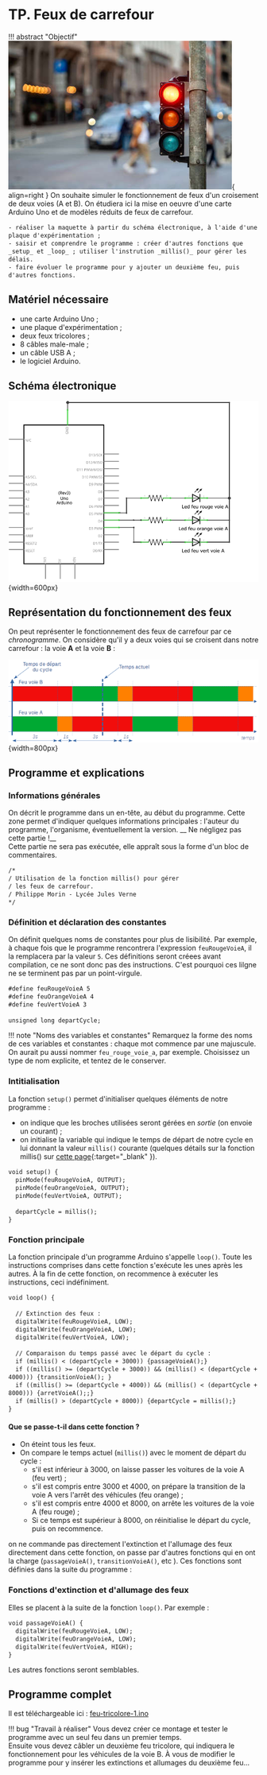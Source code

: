 # TP. Feux de carrefour

!!! abstract "Objectif"
    ![Feux](images/feu-tricolore.jpg){ align=right }
    On souhaite simuler le fonctionnement de feux d'un croisement de deux voies (A et B).
    On étudiera ici la mise en oeuvre d'une carte Arduino Uno et de modèles réduits de feux de carrefour.

    - réaliser la maquette à partir du schéma électronique, à l'aide d'une plaque d'expérimentation ;
    - saisir et comprendre le programme : créer d'autres fonctions que _setup_ et _loop_ ; utiliser l'instrution _millis()_ pour gérer les délais.
    - faire évoluer le programme pour y ajouter un deuxième feu, puis d'autres fonctions.

## Matériel nécessaire
- une carte Arduino Uno ;
- une plaque d'expérimentation ;
- deux feux tricolores ;
- 8 câbles male-male ;
- un câble USB A ;
- le logiciel Arduino.

## Schéma électronique

![Feux](images/schema-feu-A.png){width=600px}

## Représentation du fonctionnement des feux

On peut représenter le fonctionnement des feux de carrefour par ce _chronogramme_. On considère qu'il y a deux voies qui se croisent dans notre carrefour : la voie __A__ et la voie __B__ : 

![Chronogramme](images/chronogramme-feux-tricolores-sans-appel-pietons.png){width=800px}

## Programme et explications

### Informations générales
On décrit le programme dans un en-tête, au début du programme. Cette zone permet d'indiquer quelques informations principales : l'auteur du programme, l'organisme, éventuellement la version. __ Ne négligez pas cette partie !__  
Cette partie ne sera pas exécutée, elle appraît sous la forme d'un bloc de commentaires.

``` arduino
/*
/ Utilisation de la fonction millis() pour gérer 
/ les feux de carrefour.
/ Philippe Morin - Lycée Jules Verne 
*/
```

### Définition et déclaration des constantes

On définit quelques noms de constantes pour plus de lisibilité. Par exemple, à chaque fois que le programme rencontrera l'expression `feuRougeVoieA`, il la remplacera par la valeur `5`. Ces définitions seront créees avant compilation, ce ne sont donc pas des instructions. C'est pourquoi ces lilgne ne se terminent pas par un point-virgule.

``` arduino
#define feuRougeVoieA 5
#define feuOrangeVoieA 4
#define feuVertVoieA 3

unsigned long departCycle;

```

!!! note "Noms des variables et constantes"
    Remarquez la forme des noms de ces variables et constantes : chaque mot commence par une majuscule. On aurait pu aussi nommer `feu_rouge_voie_a`, par exemple. Choisissez un type de nom explicite, et tentez de le conserver.

### Intitialisation

La fonction `setup()` permet d'initialiser quelques éléments de notre programme :

- on indique que les broches utilisées seront gérées en _sortie_ (on envoie un courant) ;
- on initialise la variable qui indique le temps de départ de notre cycle en lui donnant la valeur `millis()` courante (quelques détails sur la fonction millis() sur [cette page](https://arduino-france.site/millis-arduino/){:target="_blank" }). 


``` arduino
void setup() {
  pinMode(feuRougeVoieA, OUTPUT);
  pinMode(feuOrangeVoieA, OUTPUT);
  pinMode(feuVertVoieA, OUTPUT);
 
  departCycle = millis();
}
```

### Fonction principale

La fonction principale d'un programme Arduino s'appelle `loop()`. Toute les instructions comprises dans cette fonction s'exécute les unes après les autres. À la fin de cette fonction, on recommence à exécuter les instructions, ceci indéfiniment.

``` arduino
void loop() {
 
  // Extinction des feux :
  digitalWrite(feuRougeVoieA, LOW);
  digitalWrite(feuOrangeVoieA, LOW);
  digitalWrite(feuVertVoieA, LOW);
 
  // Comparaison du temps passé avec le départ du cycle :
  if (millis() < (departCycle + 3000)) {passageVoieA();}  
  if ((millis() >= (departCycle + 3000)) && (millis() < (departCycle + 4000))) {transitionVoieA(); }
  if ((millis() >= (departCycle + 4000)) && (millis() < (departCycle + 8000))) {arretVoieA();;}
  if (millis() > (departCycle + 8000)) {departCycle = millis();}
}
```
#### Que se passe-t-il dans cette fonction ?

- On éteint tous les feux.
- On compare le temps actuel (`millis()`) avec le moment de départ du cycle :
    - s'il est inférieur à 3000, on laisse passer les voitures de la voie A (feu vert) ;
    - s'il est compris entre 3000 et 4000, on prépare la transition de la voie A vers l'arrêt des véhicules (feu orange) ;
    - s'il est compris entre 4000 et 8000, on arrête les voitures de la voie A (feu rouge) ;
    - Si ce temps est supérieur à 8000, on réinitialise le départ du cycle, puis on recommence.

on ne commande pas directement l'extinction et l'allumage des feux directement dans cette fonction, on passe par d'autres fonctions qui en ont la charge (`passageVoieA()`, `transitionVoieA()`, etc ). Ces fonctions sont définies dans la suite du programme :

### Fonctions d'extinction et d'allumage des feux

Elles se placent à la suite de la fonction `loop()`. Par exemple :

```arduino
void passageVoieA() {
  digitalWrite(feuRougeVoieA, LOW);
  digitalWrite(feuOrangeVoieA, LOW);
  digitalWrite(feuVertVoieA, HIGH);
}
````
Les autres fonctions seront semblables.

## Programme complet
Il est téléchargeable ici : [feu-tricolore-1.ino](feu-tricolore-1/feu-tricolore-1.ino)

!!! bug "Travail à réaliser"
    Vous devez créer ce montage et tester le programme avec un seul feu dans un premier temps.  
    Ensuite vous devez câbler un deuxième feu tricolore, qui indiquera le fonctionnement pour les véhicules de la voie B. À vous de modifier le programme pour y insérer les extinctions et allumages du deuxième feu...